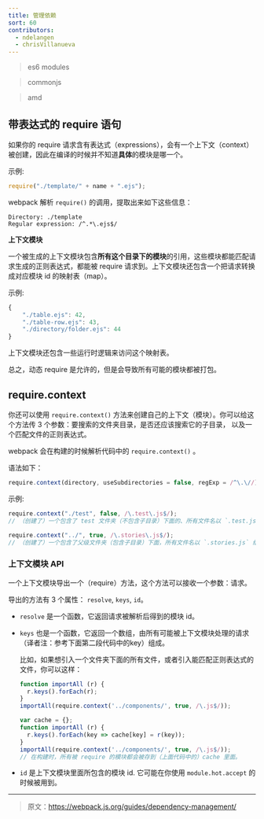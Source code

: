 ```yaml
---
title: 管理依赖
sort: 60
contributors:
  - ndelangen
  - chrisVillanueva
---
```


> es6 modules

> commonjs

> amd

## 带表达式的 require 语句

如果你的 require 请求含有表达式（expressions），会有一个上下文（context）被创建，因此在编译的时候并不知道**具体**的模块是哪一个。

示例:
```javascript
require("./template/" + name + ".ejs");
```

webpack 解析 `require()` 的调用，提取出来如下这些信息：

```
Directory: ./template
Regular expression: /^.*\.ejs$/
```

**上下文模块**

一个被生成的上下文模块包含**所有这个目录下的模块**的引用，这些模块都能匹配请求生成的正则表达式，都能被 require 请求到。上下文模块还包含一个把请求转换成对应模块 id 的映射表（map）。

示例:
```javascript
{
    "./table.ejs": 42,
    "./table-row.ejs": 43,
    "./directory/folder.ejs": 44
}
```
上下文模块还包含一些运行时逻辑来访问这个映射表。

总之，动态 require 是允许的，但是会导致所有可能的模块都被打包。

## require.context

你还可以使用 `require.context()` 方法来创建自己的上下文（模块）。你可以给这个方法传 3 个参数：要搜索的文件夹目录，是否还应该搜索它的子目录， 以及一个匹配文件的正则表达式。

webpack 会在构建的时候解析代码中的 `require.context()` 。

语法如下：

```javascript
require.context(directory, useSubdirectories = false, regExp = /^\.\//)
```

示例:

```javascript
require.context("./test", false, /\.test\.js$/);
// （创建了）一个包含了 test 文件夹（不包含子目录）下面的、所有文件名以 `.test.js` 结尾的、能被 require 请求到的文件的上下文。
```

```javascript
require.context("../", true, /\.stories\.js$/);
// （创建了）一个包含了父级文件夹（包含子目录）下面，所有文件名以 `.stories.js` 结尾的文件的上下文。
```

### 上下文模块 API
一个上下文模块导出一个（require）方法，这个方法可以接收一个参数：请求。

导出的方法有 3 个属性： `resolve`, `keys`, `id`。

- `resolve` 是一个函数，它返回请求被解析后得到的模块 id。
- `keys` 也是一个函数，它返回一个数组，由所有可能被上下文模块处理的请求（译者注：参考下面第二段代码中的key）组成。

  比如，如果想引入一个文件夹下面的所有文件，或者引入能匹配正则表达式的文件，你可以这样：

  ```javascript
  function importAll (r) {
    r.keys().forEach(r);
  }
  importAll(require.context('../components/', true, /\.js$/));
  ```

  ```javascript
  var cache = {};
  function importAll (r) {
    r.keys().forEach(key => cache[key] = r(key));
  }
  importAll(require.context('../components/', true, /\.js$/));
  // 在构建时，所有被 require 的模块都会被存到（上面代码中的）cache 里面。
  ```
- `id` 是上下文模块里面所包含的模块 id. 它可能在你使用 `module.hot.accept` 的时候被用到。

***

> 原文：https://webpack.js.org/guides/dependency-management/
